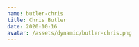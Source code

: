```yaml
---
name: butler-chris
title: Chris Butler
date: 2020-10-16
avatar: /assets/dynamic/butler-chris.png
---
```

